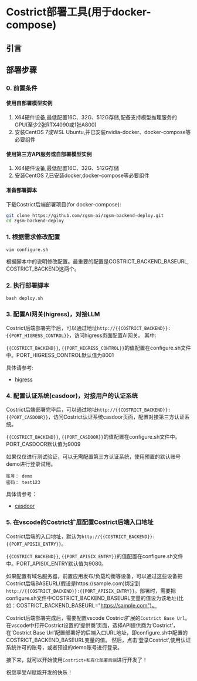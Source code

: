 # Costrict部署工具(用于docker-compose)

## 引言

## 部署步骤

### 0. 前置条件

#### 使用自部署模型实例

1. X64硬件设备,最低配置16C、32G、512G存储,配备支持模型推理服务的GPU(至少2张RTX4090或1张A800)
2. 安装CentOS 7或WSL Ubuntu,并已安装nvidia-docker、docker-compose等必要组件

#### 使用第三方API服务或自部署模型实例

1. X64硬件设备,最低配置16C、32G、512G存储
2. 安装CentOS 7,已安装docker,docker-compose等必要组件

#### 准备部署脚本

下载Costrict后端部署项目(for docker-compose):

```sh
git clone https://github.com/zgsm-ai/zgsm-backend-deploy.git
cd zgsm-backend-deploy
```

### 1. 根据需求修改配置

```sh
vim configure.sh
```

根据脚本中的说明修改配置。最重要的配置是COSTRICT_BACKEND_BASEURL, COSTRICT_BACKEND这两个。

### 2. 执行部署脚本

```shell
bash deploy.sh
```

### 3. 配置AI网关(higress)，对接LLM

Costrict后端部署完毕后，可以通过地址`http://{{COSTRICT_BACKEND}}:{{PORT_HIGRESS_CONTROL}}`，访问higress页面配置AI网关。
其中:

`{{COSTRICT_BACKEND}}`, `{{PORT_HIGRESS_CONTROL}}`的值配置在configure.sh文件中。PORT_HIGRESS_CONTROL默认值为8001

具体请参考:

* [higress](./docs/higress.zh-CN.md)

### 4. 配置认证系统(casdoor)，对接用户的认证系统

Costrict后端部署完毕后，可以通过地址`http://{{COSTRICT_BACKEND}}:{{PORT_CASDOOR}}`，访问Costrict认证系统casdoor页面，配置对接第三方认证系统。

`{{COSTRICT_BACKEND}}`, `{{PORT_CASDOOR}}`的值配置在configure.sh文件中。PORT_CASDOOR默认值为9009

如果仅仅进行测试验证，可以无需配置第三方认证系统，使用预置的默认账号demo进行登录试用。

```
账号： demo
密码： test123
```

具体请参考：

* [casdoor](./docs/casdoor.zh-CN.md)

### 5. 在vscode的Costrict扩展配置Costrict后端入口地址

Costrict后端的入口地址，默认为`http://{{COSTRICT_BACKEND}}:{{PORT_APISIX_ENTRY}}`。

`{{COSTRICT_BACKEND}}`, `{{PORT_APISIX_ENTRY}}`的值配置在configure.sh文件中。PORT_APISIX_ENTRY默认值为9080。

如果配置有域名服务器，前置应用发布/负载均衡等设备，可以通过这些设备把Costrict后端BASEURL(假设是https://sample.com)绑定到`http://{{COSTRICT_BACKEND}}:{{PORT_APISIX_ENTRY}}`。部署时，需要把configure.sh文件中COSTRICT_BACKEND_BASEURL变量的值设为该地址(比如：COSTRICT_BACKEND_BASEURL="https://sample.com")。

Costrict后端部署完成后，需要配置vscode Costrict扩展的`Costrict Base Url`。
在vscode中打开Costrict设置的‘提供商’页面，选择API提供商为‘Costrict’，在‘Costrict Base Url’配置部署好的后端入口URL地址，即configure.sh中配置的COSTRICT_BACKEND_BASEURL变量的值。
然后，点击‘登录Costrict’,使用认证系统许可的账号，或者预设的demo账号进行登录。

接下来，就可以开始使用`Costrict+私有化部署后端`进行开发了！

祝您享受AI赋能开发的快乐！

